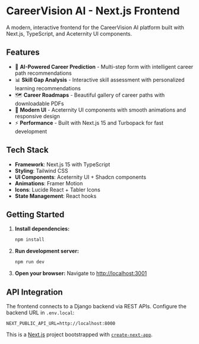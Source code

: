 # CareerVision AI - Next.js Frontend

A modern, interactive frontend for the CareerVision AI platform built with Next.js, TypeScript, and Aceternity UI components.

## Features

- 🎯 **AI-Powered Career Prediction** - Multi-step form with intelligent career path recommendations
- 📊 **Skill Gap Analysis** - Interactive skill assessment with personalized learning recommendations  
- 🗺️ **Career Roadmaps** - Beautiful gallery of career paths with downloadable PDFs
- 🎨 **Modern UI** - Aceternity UI components with smooth animations and responsive design
- ⚡ **Performance** - Built with Next.js 15 and Turbopack for fast development

## Tech Stack

- **Framework**: Next.js 15 with TypeScript
- **Styling**: Tailwind CSS
- **UI Components**: Aceternity UI + Shadcn components
- **Animations**: Framer Motion
- **Icons**: Lucide React + Tabler Icons
- **State Management**: React hooks

## Getting Started

1. **Install dependencies:**
   ```bash
   npm install
   ```

2. **Run development server:**
   ```bash
   npm run dev
   ```

3. **Open your browser:**
   Navigate to [http://localhost:3001](http://localhost:3001)

## API Integration

The frontend connects to a Django backend via REST APIs. Configure the backend URL in `.env.local`:
```env
NEXT_PUBLIC_API_URL=http://localhost:8000
```

This is a [Next.js](https://nextjs.org) project bootstrapped with [`create-next-app`](https://nextjs.org/docs/app/api-reference/cli/create-next-app).
